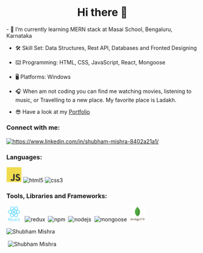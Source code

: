<h1 style="text-align: center">Hi there 👋</h1>
- 🌱 I’m currently learning MERN stack at Masai School, Bengaluru, Karnataka

- 🛠️ Skill Set: Data Structures, Rest API, Databases and Fronted Designing

- ⌨️ Programming: HTML, CSS, JavaScript, React, Mongoose

- 🖥️ Platforms: Windows

- 🎧 When am not coding you can find me watching movies, listening to music, or Travelling to a new place. My favorite place is Ladakh.


- 😎 Have a look at my <a href="www.google.com" target="_blank">Portfolio<a/>

<h3 align="left">Connect with me:</h3>
<p align="left">
<a href="https://www.linkedin.com/in/shubham-mishra-8402a21a1/" target="blank"><img align="center" src="https://raw.githubusercontent.com/rahuldkjain/github-profile-readme-generator/master/src/images/icons/Social/linked-in-alt.svg" alt="https://www.linkedin.com/in/shubham-mishra-8402a21a1/" height="30" width="40" /></a>

</p>
<h3 align="left">Languages: </h3>
<p align="left">
  <img src="https://raw.githubusercontent.com/devicons/devicon/master/icons/javascript/javascript-original.svg" alt="javascript" width="40" height="40"/>
  <img width="40" height="40" src="https://user-images.githubusercontent.com/77038661/126056320-83821049-beec-4f4b-ae1b-cfa2697f6eca.png" alt="html5" />
  <img width="40" height="40" src="https://user-images.githubusercontent.com/77038661/126056387-2f04d5ca-4f92-4fd1-b0e7-aa923436afb8.png" alt="css3" />
</p>

<h3 align="left">Tools, Libraries and Frameworks: </h3>
<p align="left">  
  <img src="https://raw.githubusercontent.com/devicons/devicon/master/icons/react/react-original-wordmark.svg" alt="react" width="40" height="40"/>&nbsp;
  <img src="https://user-images.githubusercontent.com/77038661/126056535-6d1b0c69-1d2c-451b-a27b-23de59d01ccb.png" alt="redux" width="40" height="40" />&nbsp;
  <img src="https://user-images.githubusercontent.com/77038661/126056749-1b8695e2-53f8-4072-baaf-b9aeb5628c4e.png" alt="npm" width="40" height="40" />&nbsp;
  <img src="https://user-images.githubusercontent.com/77038661/126057456-dd7b1466-9ecb-4a51-b1ae-698300863f8c.png" alt="nodejs" width="60" height="40" />&nbsp;
  <img src="https://user-images.githubusercontent.com/77038661/126057320-5a351c96-ae79-425b-9237-a1026c8c1440.png" alt="mongoose" width="60" height="40" />&nbsp;
  <img src="https://raw.githubusercontent.com/devicons/devicon/master/icons/mongodb/mongodb-original-wordmark.svg" alt="mongodb" width="40" height="40"/>
</p>
<p ><img align="center" src="https://github-readme-stats.vercel.app/api/top-langs?username=78640sam&show_icons=true&locale=en&layout=compact" alt="Shubham Mishra" /></p>

<p>&nbsp;<img align="center" src="https://github-readme-stats.vercel.app/api?username=78640sam&show_icons=true&locale=en" alt="Shubham Mishra" /></p>
